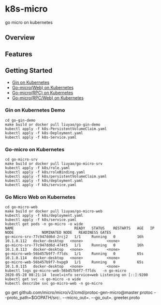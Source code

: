 # k8s-micro

go micro on kubernetes 

## Overview

## Features 

## Getting Started

- [Gin on Kubernetes]()
- [Go-micro(Web) on Kubernetes]()
- [Go-micro(RPC) on Kubernetes]()
- [Go-micro(RPC/Web) on Kubernetes]()

### Gin on Kubernetes Demo
    
```
cd go-gin-demo
make build or docker pull liuyao/go-gin-demo
kubectl apply -f k8s-PersistentVolumeClaim.yaml 
kubectl apply -f k8s-Deployment.yaml
kubectl apply -f k8s-Service.yaml
```
### Go-micro on Kubernetes
```
cd go-micro-srv
make build or docker pull liuyao/go-micro-srv
kubectl apply -f k8s/role.yaml
kubectl apply -f k8s/roleBinding.yaml
kubectl apply -f k8s/persistentVolumeClaim.yaml 
kubectl apply -f k8s/deployment.yaml
kubectl apply -f k8s/service.yaml
```

### Go Micro Web on Kubernetes
```
cd go-micro-web
make build or docker pull liuyao/go-micro-web
kubectl apply -f k8s/deployment.yaml
kubectl apply -f k8s/service.yaml
kubectl get pods -n go-micro -o wide
NAME                            READY   STATUS    RESTARTS   AGE   IP           NODE             NOMINATED NODE   READINESS GATES
go-micro-srv-77c947dd6d-2rcj2   1/1     Running   0          16h   10.1.0.112   docker-desktop   <none>           <none>
go-micro-srv-77c947dd6d-474t5   1/1     Running   0          16h   10.1.0.113   docker-desktop   <none>           <none>
go-micro-web-56b457b9f7-f7lds   1/1     Running   0          65s   10.1.0.114   docker-desktop   <none>           <none>
go-micro-web-56b457b9f7-hvpg9   1/1     Running   0          65s   10.1.0.115   docker-desktop   <none>           <none>
kubectl logs go-micro-web-56b457b9f7-f7lds   -n go-micro
2020-05-28 08:21:14  level=info service=web Listening on [::]:9200
kubectl get svc -n go-micro -o wide
kubectl describe svc go-micro-web -n go-micro 
```









go get github.com/micro/micro/v2/cmd/protoc-gen-micro@master
protoc --proto_path=$GOPATH/src:. --micro_out=. --go_out=. greeter.proto